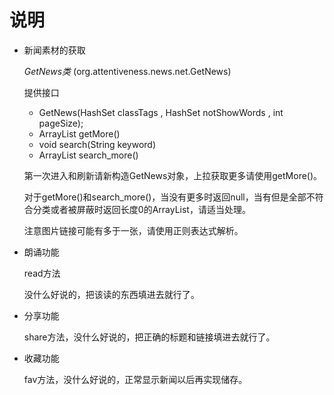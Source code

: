 # 说明

+ 新闻素材的获取

  *GetNews类* (org.attentiveness.news.net.GetNews)

  提供接口

  + GetNews(HashSet<String> classTags , HashSet<String> notShowWords , int pageSize);
  + ArrayList<HashMap> getMore()
  + void search(String keyword)
  + ArrayList<HashMap> search_more()

  第一次进入和刷新请新构造GetNews对象，上拉获取更多请使用getMore()。

  对于getMore()和search_more()，当没有更多时返回null，当有但是全部不符合分类或者被屏蔽时返回长度0的ArrayList，请适当处理。

  注意图片链接可能有多于一张，请使用正则表达式解析。

+ 朗诵功能

  read方法

  没什么好说的，把该读的东西填进去就行了。

+ 分享功能

  share方法，没什么好说的，把正确的标题和链接填进去就行了。

+ 收藏功能

  fav方法，没什么好说的，正常显示新闻以后再实现储存。